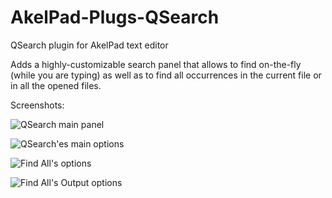 # AkelPad-Plugs-QSearch
QSearch plugin for AkelPad text editor

Adds a highly-customizable search panel that allows to find on-the-fly (while you are typing) as well as to find all occurrences in the current file or in all the opened files.

Screenshots:

![QSearch main panel](https://github.com/d0vgan/AkelPad-Plugs-QSearch/assets/2848457/15552d74-6137-4d94-aa6d-df514ba56cde)

![QSearch'es main options](https://github.com/d0vgan/AkelPad-Plugs-QSearch/assets/2848457/1b07e7af-7aef-477f-9fbf-f978d845fb51)

![Find All's options](https://github.com/d0vgan/AkelPad-Plugs-QSearch/assets/2848457/958ddc4a-dc0a-47b7-9ced-33a95aa28571)

![Find All's Output options](https://github.com/d0vgan/AkelPad-Plugs-QSearch/assets/2848457/3f326e51-8acc-43b7-95f5-057ce80ffdc0)

